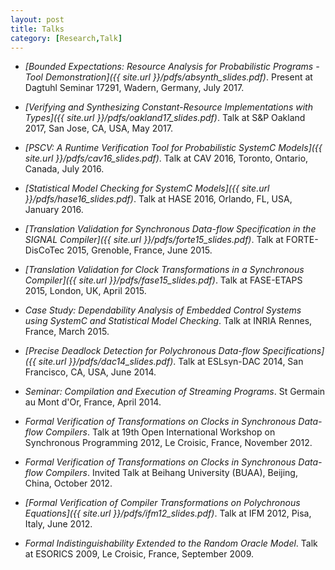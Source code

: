 ```yaml
---
layout: post
title: Talks
category: [Research,Talk]
---
```


- _[Bounded Expectations: Resource Analysis for Probabilistic Programs - Tool Demonstration]({{ site.url }}/pdfs/absynth_slides.pdf)_. Present at Dagtuhl Seminar 17291, Wadern, Germany, July 2017. 

- _[Verifying and Synthesizing Constant-Resource Implementations with Types]({{ site.url }}/pdfs/oakland17_slides.pdf)_. Talk at S&P Oakland 2017, San Jose, CA, USA, May 2017.

- _[PSCV: A Runtime Verification Tool for Probabilistic SystemC Models]({{ site.url }}/pdfs/cav16_slides.pdf)_. Talk at CAV 2016, Toronto, Ontario, Canada, July 2016.

- _[Statistical Model Checking for SystemC Models]({{ site.url }}/pdfs/hase16_slides.pdf)_. Talk at HASE 2016, Orlando, FL, USA, January 2016.

- _[Translation Validation for Synchronous Data-flow Specification in the SIGNAL Compiler]({{ site.url }}/pdfs/forte15_slides.pdf)_. Talk at FORTE-DisCoTec 2015, Grenoble, France, June 2015.

- _[Translation Validation for Clock Transformations in a Synchronous Compiler]({{ site.url }}/pdfs/fase15_slides.pdf)_. Talk at FASE-ETAPS 2015, London, UK, April 2015.

- _Case Study: Dependability Analysis of Embedded Control Systems using SystemC and Statistical Model Checking_. Talk at INRIA Rennes, France, March 2015.

- _[Precise Deadlock Detection for Polychronous Data-flow Specifications]({{ site.url }}/pdfs/dac14_slides.pdf)_. Talk at ESLsyn-DAC 2014, San Francisco, CA, USA, June 2014.

- _Seminar: Compilation and Execution of Streaming Programs_. St Germain au Mont d'Or, France, April 2014.

- _Formal Verification of Transformations on Clocks in Synchronous Data-flow Compilers_. Talk at 19th Open International Workshop on 
Synchronous Programming 2012, Le Croisic, France, November 2012.

- _Formal Verification of Transformations on Clocks in Synchronous Data-flow Compilers_. Invited Talk at Beihang University (BUAA), Beijing, China, October 2012.

- _[Formal Verification of Compiler Transformations on Polychronous Equations]({{ site.url }}/pdfs/ifm12_slides.pdf)_. Talk at IFM 2012, Pisa, Italy, June 2012.

- _Formal Indistinguishability Extended to the Random Oracle Model_. Talk at ESORICS 2009, Le Croisic, France, September 2009.
